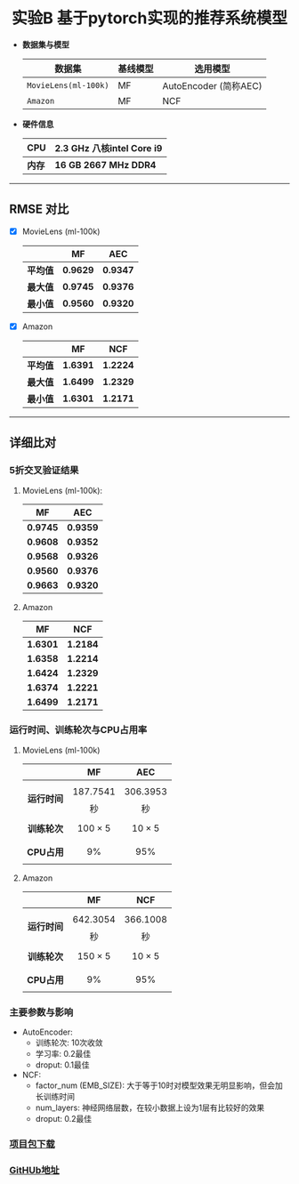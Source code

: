 <h1 align='center'> 实验B 基于pytorch实现的推荐系统模型 </h1>

- **数据集与模型**

  | 数据集                | 基线模型 | 选用模型 |
  | --------------------- | -------- | -------- |
  | `MovieLens(ml-100k)` | MF | AutoEncoder (简称AEC) |
  | `Amazon` | MF | NCF |
  
- **硬件信息**

  | CPU      | 2.3 GHz 八核intel Core i9 |
  | -------- | ------------------------- |
  | **内存** | **16 GB 2667 MHz DDR4**   |

---

## RMSE 对比

- [x] MovieLens (ml-100k)

  |            |     MF     | AEC |
  | :--------: | :--------: | :---------: |
  | **平均值** | **0.9629** | **0.9347**  |
  | **最大值** | **0.9745** | **0.9376**  |
  | **最小值** | **0.9560** | **0.9320**  |

- [x] Amazon

  |            |     MF     |    NCF     |
  | :--------: | :--------: | :--------: |
  | **平均值** | **1.6391** | **1.2224** |
  | **最大值** | **1.6499** | **1.2329** |
  | **最小值** | **1.6301** | **1.2171** |

---

## 详细比对

### 5折交叉验证结果

1. MovieLens (ml-100k):

   |     MF     |    AEC     |
   | :--------: | :--------: |
   | **0.9745** | **0.9359** |
   | **0.9608** | **0.9352** |
   | **0.9568** | **0.9326** |
   | **0.9560** | **0.9376** |
   | **0.9663** | **0.9320** |

2. Amazon

   |     MF     |    NCF     |
   | :--------: | :--------: |
   | **1.6301** | **1.2184** |
   | **1.6358** | **1.2214** |
   | **1.6424** | **1.2329** |
   | **1.6374** | **1.2221** |
   | **1.6499** | **1.2171** |

### 运行时间、训练轮次与CPU占用率

1. MovieLens (ml-100k)

   |              |       MF       |      AEC       |
   | :----------: | :------------: | :------------: |
   | **运行时间** | $$187.7541$$秒 | $$306.3953$$秒 |
   | **训练轮次** |  $$100 × 5$$   |   $$10 × 5$$   |
   | **CPU占用**  |    $$9\%$$     |    $$95\%$$    |

2. Amazon

   |              |       MF       |      NCF       |
   | :----------: | :------------: | :------------: |
   | **运行时间** | $$642.3054$$秒 | $$366.1008$$秒 |
   | **训练轮次** |  $$150 × 5$$   |   $$10 × 5$$   |
   | **CPU占用**  |    $$9\%$$     |    $$95\%$$    |

### 主要参数与影响

- AutoEncoder: 
  - 训练轮次: 10次收敛
  - 学习率: 0.2最佳
  - droput: 0.1最佳
- NCF: 
  - factor_num (EMB_SIZE): 大于等于10时对模型效果无明显影响，但会加长训练时间
  - num_layers: 神经网络层数，在较小数据上设为1层有比较好的效果
  - droput: 0.2最佳

### [项目包下载](https://source-need-pay.oss-cn-beijing.aliyuncs.com/B.zip)

### [GitHUb地址](https://github.com/Rhythmicc/RecSysExp)

